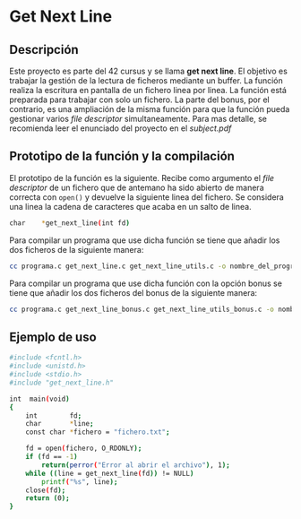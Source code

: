 # Get Next Line

## Descripción

Este proyecto es parte del 42 cursus y se llama **get next line**. El objetivo es trabajar la gestión de la lectura de ficheros mediante un buffer. La función realiza la escritura en pantalla de un fichero linea por linea. La función está preparada para trabajar con solo un fichero. La parte del bonus, por el contrario, es una ampliación de la misma función para que la función pueda gestionar varios _file descriptor_ simultaneamente. Para mas detalle, se recomienda leer el enunciado del proyecto en el _subject.pdf_

## Prototipo de la función y la compilación
El prototipo de la función es la siguiente. Recibe como argumento el _file descriptor_ de un fichero que de antemano ha sido abierto de manera correcta con `open()` y devuelve la siguiente linea del fichero. Se considera una linea la cadena de caracteres que acaba en un salto de linea.

```sh
char	*get_next_line(int fd)
```
Para compilar un programa que use dicha función se tiene que añadir los dos ficheros de la siguiente manera:

```sh
cc programa.c get_next_line.c get_next_line_utils.c -o nombre_del_programa.c
```
Para compilar un programa que use dicha función con la opción bonus se tiene que añadir los dos ficheros del bonus de la siguiente manera:

```sh
cc programa.c get_next_line_bonus.c get_next_line_utils_bonus.c -o nombre_del_programa.c
```
## Ejemplo de uso

```sh
#include <fcntl.h>
#include <unistd.h>
#include <stdio.h>
#include "get_next_line.h"

int  main(void)
{
    int        fd;
    char       *line;
    const char *fichero = "fichero.txt";

    fd = open(fichero, O_RDONLY);
    if (fd == -1)
        return(perror("Error al abrir el archivo"), 1);
    while ((line = get_next_line(fd)) != NULL)
        printf("%s", line);
    close(fd);
    return (0);
}
```

